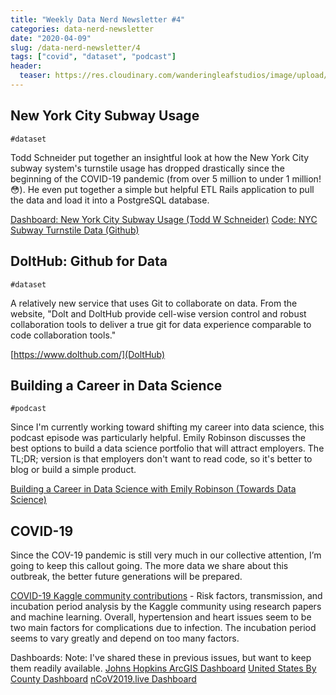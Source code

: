 ```yaml
---
title: "Weekly Data Nerd Newsletter #4"
categories: data-nerd-newsletter
date: "2020-04-09"
slug: /data-nerd-newsletter/4
tags: ["covid", "dataset", "podcast"]
header:
  teaser: https://res.cloudinary.com/wanderingleafstudios/image/upload/v1587682706/chrisjmears.com/data-nerd-newsletter-og.jpg
---
```


## New York City Subway Usage

`#dataset`

Todd Schneider put together an insightful look at how the New York City subway system's turnstile usage has dropped drastically since the beginning of the COVID-19 pandemic (from over 5 million to under 1 million! 😳). He even put together a simple but helpful ETL Rails application to pull the data and load it into a PostgreSQL database.

[Dashboard: New York City Subway Usage (Todd W Schneider)](https://toddwschneider.com/dashboards/nyc-subway-turnstiles/)
[Code: NYC Subway Turnstile Data (Github)](https://github.com/toddwschneider/nyc-subway-turnstile-data)

## DoltHub: Github for Data

`#dataset`

A relatively new service that uses Git to collaborate on data. From the website, "Dolt and DoltHub provide cell-wise version control and robust collaboration tools to deliver a true git for data experience comparable to code collaboration tools."

[https://www.dolthub.com/](DoltHub)

## Building a Career in Data Science

`#podcast`

Since I'm currently working toward shifting my career into data science, this podcast episode was particularly helpful. Emily Robinson discusses the best options to build a data science portfolio that will attract employers. The TL;DR; version is that employers don't want to read code, so it's better to blog or build a simple product.

[Building a Career in Data Science with Emily Robinson (Towards Data Science)](https://towardsdatascience.com/building-a-career-in-data-science-with-emily-robinson-27cd9bdba4c4)

## COVID-19

Since the COV-19 pandemic is still very much in our collective attention, I’m going to keep this callout going. The more data we share about this outbreak, the better future generations will be prepared.

[COVID-19 Kaggle community contributions](https://www.kaggle.com/covid-19-contributions) - Risk factors, transmission, and incubation period analysis by the Kaggle community using research papers and machine learning. Overall, hypertension and heart issues seem to be two main factors for complications due to infection. The incubation period seems to vary greatly and depend on too many factors.

Dashboards:
Note: I've shared these in previous issues, but want to keep them readily available.
[Johns Hopkins ArcGIS Dashboard](https://www.arcgis.com/apps/opsdashboard/index.html#/bda7594740fd40299423467b48e9ecf6)
[United States By County Dashboard](https://app.powerbi.com/view?r=eyJrIjoiMDkzZjQwNDMtZmI1Zi00YmVkLWExMTMtNDRjMjcwNWQ5ZGExIiwidCI6IjE1MjgxOGIxLTdmMTUtNDM3YS1hYzBiLTkyNDQwNzgwMzQ0ZCIsImMiOjN9&fbclid=IwAR0sB3j-SvuYu8dxdwSMX8Pp20m3eSBO7a5v6C1e6W6WgRrWn3-TwWz9IuA)
[nCoV2019.live Dashboard](https://ncov2019.live)
